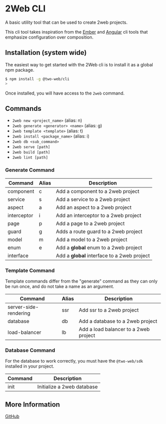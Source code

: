 # 2Web CLI

A basic utility tool that can be used to create 2web projects.

This cli tool takes inspiration from the [Ember](https://cli.emberjs.com) and
[Angular](https://angular.dev/tools/cli) cli tools that emphasize configuration
over composition.

## Installation (system wide)

The easiest way to get started with the 2Web cli is to install it as a global
npm package.

```sh
$ npm install -g @two-web/cli
>
```

Once installed, you will have access to the `2web` command.

## Commands

- `2web new <project_name>` (alias: n)
- `2web generate <generator> <name>` (alias: g)
- `2web template <template>` (alias: t)
- `2web install <package_name>` (alias: i)
- `2web db <sub_command>`
- `2web serve [path]`
- `2web build [path]`
- `2web lint [path]`

### Generate Command

| Command     | Alias | Description                                  |
| ----------- | ----- | -------------------------------------------- |
| component   | c     | Add a component to a 2web project            |
| service     | s     | Add a service to a 2web project              |
| aspect      | a     | Add an aspect to a 2web project              |
| interceptor | i     | Add an interceptor to a 2web project         |
| page        | p     | Add a page to a 2web project                 |
| guard       | g     | Adds a route guard to a 2web project         |
| model       | m     | Add a model to a 2web project                |
| enum        | e     | Add a **global** enum to a 2web project      |
| interface   |       | Add a **global** interface to a 2web project |

### Template Command

Template commands differ from the "generate" command as they can only be run
once, and do not take a name as an argument.

| Command               | Alias | Description                           |
| --------------------- | ----- | ------------------------------------- |
| server-side-rendering | ssr   | Add ssr to a 2web project             |
| database              | db    | Add a database to a 2web project      |
| load-balancer         | lb    | Add a load balancer to a 2web project |

### Database Command

For the database to work correctly, you must have the `@two-web/sdk` installed
in your project.

| Command | Description                |
| ------- | -------------------------- |
| init    | Initialize a 2web database |

## More Information

[GitHub](https://github.com/hudson-newey/2web)
